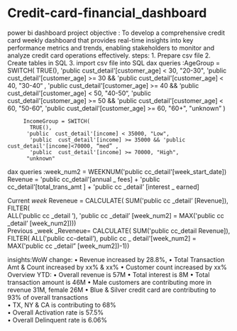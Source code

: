 # Credit-card-financial_dashboard
power bi dashboard
project objective : To develop a comprehensive credit card weekly dashboard that provides real-time insights into key performance metrics and trends, enabling stakeholders to monitor and analyze credit card operations effectively. 
steps: 1. Prepare csv file
2. Create tables in SQL
3. import csv file into SQL
dax queries :AgeGroup = SWITCH( 
          TRUE(), 
             'public cust_detail'[customer_age] < 30, "20-30", 
             'public cust_detail'[customer_age] >= 30 && 'public cust_detail'[customer_age] < 40, "30-40“ ,
          'public cust_detail'[customer_age] >= 40 && ‘public cust_detail'[customer_age] < 50, "40-50“, 
              'public cust_detail'[customer_age] >= 50 && 'public cust_detail'[customer_age] < 60, "50-60“, 
               'public cust_detail'[customer_age] >= 60, "60+", 
              "unknown” 
            ) 

         IncomeGroup = SWITCH( 
           TRUE(), 
          'public  cust_detail'[income] < 35000, "Low",  
           'public  cust_detail'[income] >= 35000 && 'public cust_detail'[income]<70000, “med” , 
           'public  cust_detail'[income] >= 70000, "High",
          "unknown" 
dax queries :week_num2 = WEEKNUM('public cc_detail'[week_start_date])
Revenue = 'public cc_detail'[annual _ fees] + 'public cc_detail'[total_trans_amt ]  + 'public cc _detail’ [interest _ earned] 

Current _week_ Reveneue = CALCULATE(
           SUM('public cc _detail’ [Revenue]),
           FILTER(  
                  ALL('public cc _detail ’),
                 'public cc _detail’ [week_num2] = MAX('public cc _detail’ [week_num2])))                                                 
Previous _week _Reveneue= CALCULATE(
     SUM('public cc_detail Revenue]),
     FILTER(
            ALL('public cc-detail’), 
            public cc _ detail'[week_num2] = MAX('public cc _detail” [week_num2])-1))

insights:WoW change: 
• Revenue increased by 28.8%,
• Total Transaction Amt & Count increased by xx% & xx%
• Customer count increased by xx% 
Overview YTD:
• Overall revenue is 57M 
• Total interest is 8M
• Total transaction amount is 46M
• Male customers are contributing more in revenue 31M, female 26M 
• Blue & Silver credit card are contributing to 93% of overall transactions         
• TX, NY & CA is contributing to 68%                                                                  
• Overall Activation rate is 57.5%                                                                       
• Overall Delinquent rate is 6.06%



